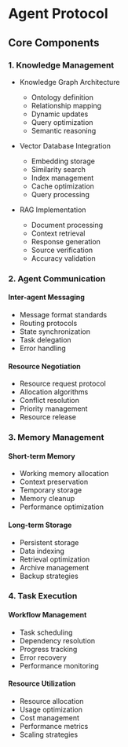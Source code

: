 # Agent Protocol

## Core Components

### 1. Knowledge Management
- Knowledge Graph Architecture
  * Ontology definition
  * Relationship mapping
  * Dynamic updates
  * Query optimization
  * Semantic reasoning

- Vector Database Integration
  * Embedding storage
  * Similarity search
  * Index management
  * Cache optimization
  * Query processing

- RAG Implementation
  * Document processing
  * Context retrieval
  * Response generation
  * Source verification
  * Accuracy validation

### 2. Agent Communication

#### Inter-agent Messaging
- Message format standards
- Routing protocols
- State synchronization
- Task delegation
- Error handling

#### Resource Negotiation
- Resource request protocol
- Allocation algorithms
- Conflict resolution
- Priority management
- Resource release

### 3. Memory Management

#### Short-term Memory
- Working memory allocation
- Context preservation
- Temporary storage
- Memory cleanup
- Performance optimization

#### Long-term Storage
- Persistent storage
- Data indexing
- Retrieval optimization
- Archive management
- Backup strategies

### 4. Task Execution

#### Workflow Management
- Task scheduling
- Dependency resolution
- Progress tracking
- Error recovery
- Performance monitoring

#### Resource Utilization
- Resource allocation
- Usage optimization
- Cost management
- Performance metrics
- Scaling strategies 